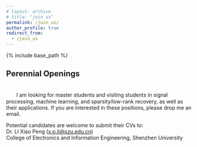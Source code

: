 ```yaml
---
# layout: archive
# title: "join us"
permalink: /join_us/
author_profile: true
redirect_from:
  - /join_us
---
```


{% include base_path %}

Perennial Openings
----------
<br />
　　I am looking for master students and visiting students in signal processing, machine learning, and sparsity/low-rank recovery, as well as their applications. If you are interested in these positions, please drop me an email.


Potential candidates are welcome to submit their CVs to:  
Dr. LI Xiao Peng (x.p.li@szu.edu.cn)   
College of Electronics and Information Engineering, Shenzhen University
